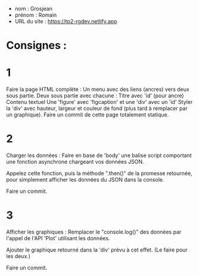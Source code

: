 - nom : Grosjean
- prénom : Romain
- URL du site : https://tp2-rgdev.netlify.app

# Consignes :

# 1
Faire la page HTML complète :
Un menu avec des liens (ancres) vers deux sous partie.
Deux sous partie avec chacune :
Titre avec 'id' (pour ancre)
Contenu textuel
Une 'figure' avec 'figcaption' et une 'div' avec un 'id'
Styler la 'div' avec hauteur, largeur et couleur de fond (plus tard à remplacer par un graphique).
Faire un commit de cette page totalement statique.

# 2
Charger les données :
Faire en base de 'body' une balise script comportant une fonction asynchrone chargeant vos données JSON.

Appelez cette fonction, puis la méthode ".then()" de la promesse retournée, pour simplement afficher les données du JSON dans la console.

Faire un commit.

# 3
Afficher les graphiques :
Remplacer le "console.log()" des données par l'appel de l'API 'Plot' utilisant les données.

Ajouter le graphique retourné dans la 'div' prévu à cet effet. (Le faire pour les deux.)

Faire un commit.